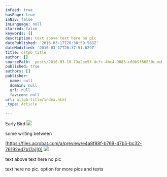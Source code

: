 ```yaml
---
inFeed: true
hasPage: true
inNav: false
inLanguage: null
starred: false
keywords: []
description: text above text here no pic
datePublished: '2016-03-17T20:38:59.583Z'
dateModified: '2016-03-17T20:37:51.629Z'
title: oltpb title
author: []
sourcePath: _posts/2016-03-10-73a2ee5f-dcfc-4bc4-9883-c69b9f66850c.md
published: true
authors: []
publisher:
  name: null
  domain: null
  url: null
  favicon: null
url: oltpb-title/index.html
_type: Article

---
```

Early Bird ![](https://s3-us-west-2.amazonaws.com/the-grid-img/p/0d34d809e37f4c245cc0b69f8fa23d6cde2c8885.jpg)

some writing between

[https://files.acrobat.com/a/preview/e4a8f88f-b769-47b5-bc32-76192ed7b17a][0]
![](https://s3-us-west-2.amazonaws.com/the-grid-img/p/a12a31635cdbf6df2fcd3add277b27f37a18223f.jpg)

text above text here no pic

text here no pic. option for more pics and texts

[0]: https://files.acrobat.com/a/preview/e4a8f88f-b769-47b5-bc32-76192ed7b17a